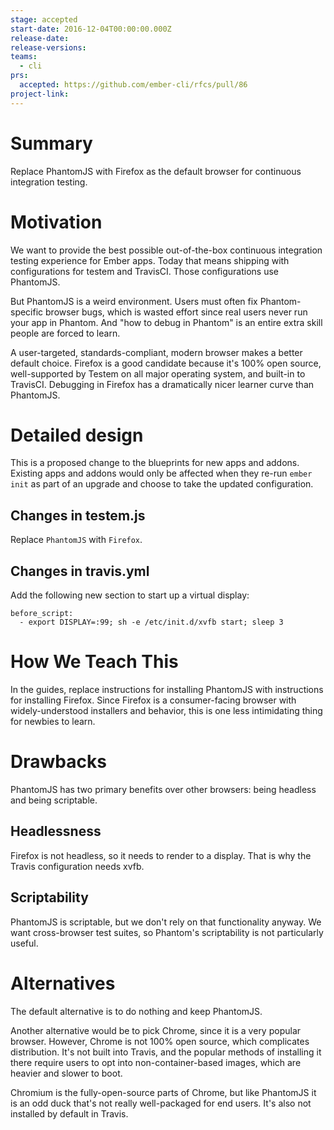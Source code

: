 ```yaml
---
stage: accepted
start-date: 2016-12-04T00:00:00.000Z
release-date:
release-versions:
teams:
  - cli
prs:
  accepted: https://github.com/ember-cli/rfcs/pull/86
project-link:
---
```


# Summary

Replace PhantomJS with Firefox as the default browser for continuous integration testing.

# Motivation

We want to provide the best possible out-of-the-box continuous integration testing experience for Ember apps. Today that means shipping with configurations for testem and TravisCI. Those configurations use PhantomJS.

But PhantomJS is a weird environment. Users must often fix Phantom-specific browser bugs, which is wasted effort since real users never run your app in Phantom. And "how to debug in Phantom" is an entire extra skill people are forced to learn.

A user-targeted, standards-compliant, modern browser makes a better default choice. Firefox is a good candidate because it's 100% open source, well-supported by Testem on all major operating system, and built-in to TravisCI. Debugging in Firefox has a dramatically nicer learner curve than PhantomJS.

# Detailed design

This is a proposed change to the blueprints for new apps and addons. Existing apps and addons would only be affected when they re-run `ember init` as part of an upgrade and choose to take the updated configuration.

## Changes in testem.js

Replace `PhantomJS` with `Firefox`.

## Changes in travis.yml

Add the following new section to start up a virtual display:

```
before_script:
  - export DISPLAY=:99; sh -e /etc/init.d/xvfb start; sleep 3
```

# How We Teach This

In the guides, replace instructions for installing PhantomJS with instructions for installing Firefox. Since Firefox is a consumer-facing browser with widely-understood installers and behavior, this is one less intimidating thing for newbies to learn.

# Drawbacks

PhantomJS has two primary benefits over other browsers: being headless and being scriptable.

## Headlessness

Firefox is not headless, so it needs to render to a display. That is why the Travis configuration needs xvfb.

## Scriptability

PhantomJS is scriptable, but we don't rely on that functionality anyway. We want cross-browser test suites, so Phantom's scriptability is not particularly useful.

# Alternatives

The default alternative is to do nothing and keep PhantomJS.

Another alternative would be to pick Chrome, since it is a very popular browser. However, Chrome is not 100% open source, which complicates distribution. It's not built into Travis, and the popular methods of installing it there require users to opt into non-container-based images, which are heavier and slower to boot.

Chromium is the fully-open-source parts of Chrome, but like PhantomJS it is an odd duck that's not really well-packaged for end users. It's also not installed by default in Travis.



